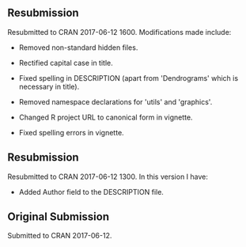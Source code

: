 ## Resubmission
Resubmitted to CRAN 2017-06-12 1600. Modifications made include:

* Removed non-standard hidden files.

* Rectified capital case in title.

* Fixed spelling in DESCRIPTION (apart from 'Dendrograms' which is necessary in title).

* Removed namespace declarations for 'utils' and 'graphics'.

* Changed R project URL to canonical form in vignette.

* Fixed spelling errors in vignette.


## Resubmission
Resubmitted to CRAN 2017-06-12 1300. In this version I have:

* Added Author field to the DESCRIPTION file.


## Original Submission
Submitted to CRAN 2017-06-12.
